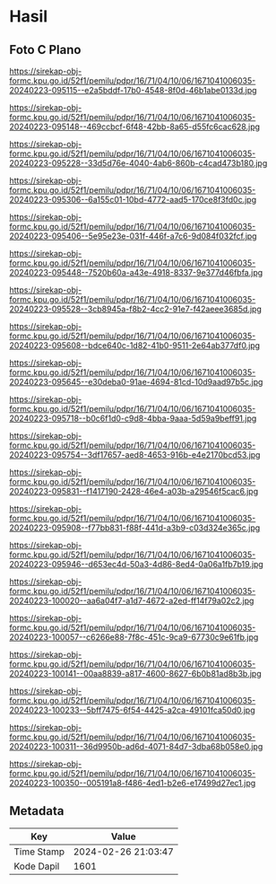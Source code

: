 # Hasil

## Foto C Plano

https://sirekap-obj-formc.kpu.go.id/52f1/pemilu/pdpr/16/71/04/10/06/1671041006035-20240223-095115--e2a5bddf-17b0-4548-8f0d-46b1abe0133d.jpg

https://sirekap-obj-formc.kpu.go.id/52f1/pemilu/pdpr/16/71/04/10/06/1671041006035-20240223-095148--469ccbcf-6f48-42bb-8a65-d55fc6cac628.jpg

https://sirekap-obj-formc.kpu.go.id/52f1/pemilu/pdpr/16/71/04/10/06/1671041006035-20240223-095228--33d5d76e-4040-4ab6-860b-c4cad473b180.jpg

https://sirekap-obj-formc.kpu.go.id/52f1/pemilu/pdpr/16/71/04/10/06/1671041006035-20240223-095306--6a155c01-10bd-4772-aad5-170ce8f3fd0c.jpg

https://sirekap-obj-formc.kpu.go.id/52f1/pemilu/pdpr/16/71/04/10/06/1671041006035-20240223-095406--5e95e23e-031f-446f-a7c6-9d084f032fcf.jpg

https://sirekap-obj-formc.kpu.go.id/52f1/pemilu/pdpr/16/71/04/10/06/1671041006035-20240223-095448--7520b60a-a43e-4918-8337-9e377d46fbfa.jpg

https://sirekap-obj-formc.kpu.go.id/52f1/pemilu/pdpr/16/71/04/10/06/1671041006035-20240223-095528--3cb8945a-f8b2-4cc2-91e7-f42aeee3685d.jpg

https://sirekap-obj-formc.kpu.go.id/52f1/pemilu/pdpr/16/71/04/10/06/1671041006035-20240223-095608--bdce640c-1d82-41b0-9511-2e64ab377df0.jpg

https://sirekap-obj-formc.kpu.go.id/52f1/pemilu/pdpr/16/71/04/10/06/1671041006035-20240223-095645--e30deba0-91ae-4694-81cd-10d9aad97b5c.jpg

https://sirekap-obj-formc.kpu.go.id/52f1/pemilu/pdpr/16/71/04/10/06/1671041006035-20240223-095718--b0c6f1d0-c9d8-4bba-9aaa-5d59a9beff91.jpg

https://sirekap-obj-formc.kpu.go.id/52f1/pemilu/pdpr/16/71/04/10/06/1671041006035-20240223-095754--3df17657-aed8-4653-916b-e4e2170bcd53.jpg

https://sirekap-obj-formc.kpu.go.id/52f1/pemilu/pdpr/16/71/04/10/06/1671041006035-20240223-095831--f1417190-2428-46e4-a03b-a29546f5cac6.jpg

https://sirekap-obj-formc.kpu.go.id/52f1/pemilu/pdpr/16/71/04/10/06/1671041006035-20240223-095908--f77bb831-f88f-441d-a3b9-c03d324e365c.jpg

https://sirekap-obj-formc.kpu.go.id/52f1/pemilu/pdpr/16/71/04/10/06/1671041006035-20240223-095946--d653ec4d-50a3-4d86-8ed4-0a06a1fb7b19.jpg

https://sirekap-obj-formc.kpu.go.id/52f1/pemilu/pdpr/16/71/04/10/06/1671041006035-20240223-100020--aa6a04f7-a1d7-4672-a2ed-ff14f79a02c2.jpg

https://sirekap-obj-formc.kpu.go.id/52f1/pemilu/pdpr/16/71/04/10/06/1671041006035-20240223-100057--c6266e88-7f8c-451c-9ca9-67730c9e61fb.jpg

https://sirekap-obj-formc.kpu.go.id/52f1/pemilu/pdpr/16/71/04/10/06/1671041006035-20240223-100141--00aa8839-a817-4600-8627-6b0b81ad8b3b.jpg

https://sirekap-obj-formc.kpu.go.id/52f1/pemilu/pdpr/16/71/04/10/06/1671041006035-20240223-100233--5bff7475-6f54-4425-a2ca-49101fca50d0.jpg

https://sirekap-obj-formc.kpu.go.id/52f1/pemilu/pdpr/16/71/04/10/06/1671041006035-20240223-100311--36d9950b-ad6d-4071-84d7-3dba68b058e0.jpg

https://sirekap-obj-formc.kpu.go.id/52f1/pemilu/pdpr/16/71/04/10/06/1671041006035-20240223-100350--005191a8-f486-4ed1-b2e6-e17499d27ec1.jpg


## Metadata

| Key        | Value               |
| ---------- | ------------------- |
| Time Stamp | 2024-02-26 21:03:47 |
| Kode Dapil | 1601                |



